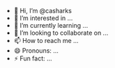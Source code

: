 - 👋 Hi, I’m @casharks
- 👀 I’m interested in ...
- 🌱 I’m currently learning ...
- 💞️ I’m looking to collaborate on ...
- 📫 How to reach me ...
- 😄 Pronouns: ...
- ⚡ Fun fact: ...

<!---
casharks/casharks is a ✨ special ✨ repository because its `README.md` (this file) appears on your GitHub profile.
You can click the Preview link to take a look at your changes.
--->
